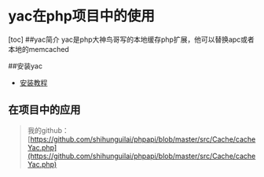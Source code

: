 # yac在php项目中的使用
[toc]
##yac简介
yac是php大神鸟哥写的本地缓存php扩展，他可以替换apc或者本地的memcached

##安装yac
- [安装教程](https://github.com/laruence/yac#yac---yet-another-cache)

## 在项目中的应用
>我的github：[https://github.com/shihunguilai/phpapi/blob/master/src/Cache/cacheYac.php](https://github.com/shihunguilai/phpapi/blob/master/src/Cache/cacheYac.php)
